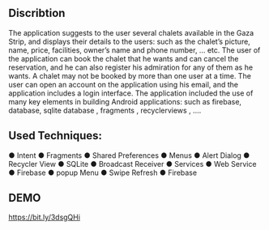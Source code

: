 ## Discribtion
The application suggests to the user several chalets available in the Gaza Strip, and displays their details to the users: such as the chalet’s picture, name, price, facilities, owner’s name and phone number, ... etc.
The user of the application can book the chalet that he wants and can cancel the reservation, and he can also register his admiration for any of them as he wants.
A chalet may not be booked by more than one user at a time.
The user can open an account on the application using his email, and the application includes a login interface.
The application included the use of many key elements in building Android applications: such as firebase, database, sqlite database , fragments , recyclerviews , ....

## Used Techniques:
● Intent
● Fragments
● Shared Preferences
● Menus
● Alert Dialog
● Recycler View
● SQLite
● Broadcast Receiver
● Services
● Web Service
● Firebase
● popup Menu
● Swipe Refresh
● Firebase

## DEMO
https://bit.ly/3dsgQHi
